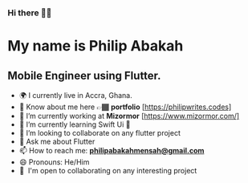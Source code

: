 ### Hi there 👋🏾

My name is Philip Abakah
====================================

Mobile Engineer using Flutter.
-------------------------

- 🌍 I currently live in Accra, Ghana.
- 📄 Know about me here 👉🏾 **portfolio** [https://philipwrites.codes]
- 🔭 I’m currently working at **Mizormor** [https://www.mizormor.com/]
- 🌱 I’m currently learning Swift Ui 🍎
- 👯 I’m looking to collaborate on any flutter project
- 💬 Ask me about Flutter
- 📫 How to reach me: **philipabakahmensah@gmail.com**
- 😄 Pronouns: He/Him
- 🤝  I'm open to collaborating on any interesting project
